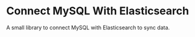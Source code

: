 # Connect MySQL With Elasticsearch
A small library to connect MySQL with Elasticsearch to sync data.
